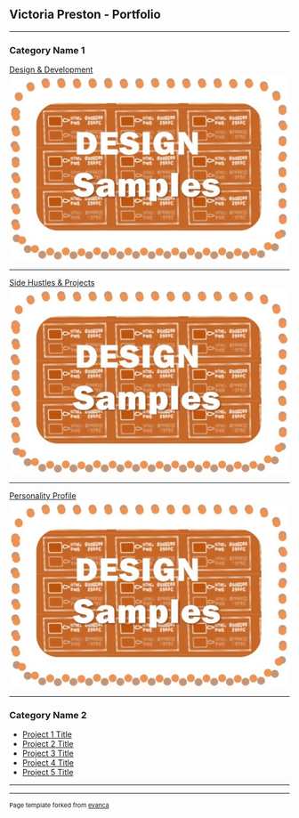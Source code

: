 ## Victoria Preston - Portfolio

---

### Category Name 1 

[Design & Development](/sample_page)
<img src="images/dummy_thumbnail.jpg?raw=true"/>

---
[Side Hustles & Projects](/pdf/sample_presentation.pdf)
<img src="images/dummy_thumbnail.jpg?raw=true"/>

---
[Personality Profile](http://example.com/)
<img src="images/dummy_thumbnail.jpg?raw=true"/>

---

### Category Name 2

- [Project 1 Title](http://example.com/)
- [Project 2 Title](http://example.com/)
- [Project 3 Title](http://example.com/)
- [Project 4 Title](http://example.com/)
- [Project 5 Title](http://example.com/)

---




---
<p style="font-size:11px">Page template forked from <a href="https://github.com/evanca/quick-portfolio">evanca</a></p>
<!-- Remove above link if you don't want to attibute -->
